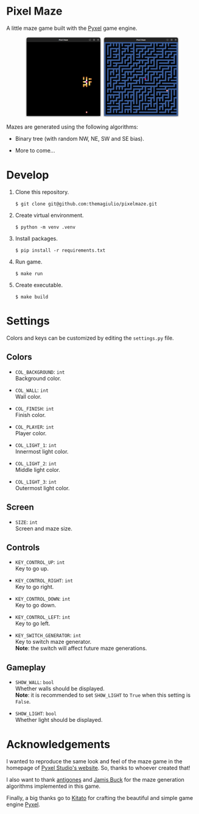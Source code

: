 # Pixel Maze

A little maze game built with the [Pyxel](https://github.com/kitao/pyxel) game engine.

<p align="middle">
<img src="./public/lights_on.png" width="200">
<img src="./public/lights_off.png" width="200">
</p>

Mazes are generated using the following algorithms:

- Binary tree (with random NW, NE, SW and SE bias).

- More to come...

# Develop

1. Clone this repository.

    ```
    $ git clone git@github.com:themagiulio/pixelmaze.git
    ```

2. Create virtual environment.

    ```
    $ python -m venv .venv
    ```

3. Install packages.

    ```
    $ pip install -r requirements.txt
    ```

4. Run game.

    ```
    $ make run
    ```

5. Create executable.

    ```
    $ make build
    ```

# Settings

Colors and keys can be customized by editing the `settings.py` file.

## Colors

- `COL_BACKGROUND`: `int`<br>
  Background color.

- `COL_WALL`: `int`<br>
  Wall color.

- `COL_FINISH`: `int`<br>
  Finish color.

- `COL_PLAYER`: `int`<br>
  Player color.

- `COL_LIGHT_1`: `int`<br>
  Innermost light color.

- `COL_LIGHT_2`: `int`<br>
  Middle light color.

- `COL_LIGHT_3`: `int`<br>
  Outermost light color.

## Screen

- `SIZE`: `int`<br>
  Screen and maze size.

## Controls

- `KEY_CONTROL_UP`: `int`<br>
  Key to go up.

- `KEY_CONTROL_RIGHT`: `int`<br>
  Key to go right.

- `KEY_CONTROL_DOWN`: `int`<br>
  Key to go down.

- `KEY_CONTROL_LEFT`: `int`<br>
  Key to go left.

- `KEY_SWITCH_GENERATOR`: `int`<br>
  Key to switch maze generator.<br>
  **Note**: the switch will affect future maze generations.

## Gameplay

- `SHOW_WALL`: `bool`<br>
  Whether walls should be displayed.<br>
  **Note**: it is recommended to set `SHOW_LIGHT` to `True` when this setting is `False`.

- `SHOW_LIGHT`: `bool`<br>
  Whether light should be displayed.

# Acknowledgements

I wanted to reproduce the same look and feel of the maze game in the homepage of [Pyxel Studio's website](https://www.pyxelstudio.net/img/labyrinthe.gif). So, thanks to whoever created that!

I also want to thank [antigones](https://github.com/antigones/pymazes) and [Jamis Buck](http://www.mazesforprogrammers.com/) for the maze generation algorithms implemented in this game.

Finally, a big thanks go to [Kitato](https://github.com/kitao) for crafting the beautiful and simple game engine [Pyxel](https://github.com/kitao/pyxel).
